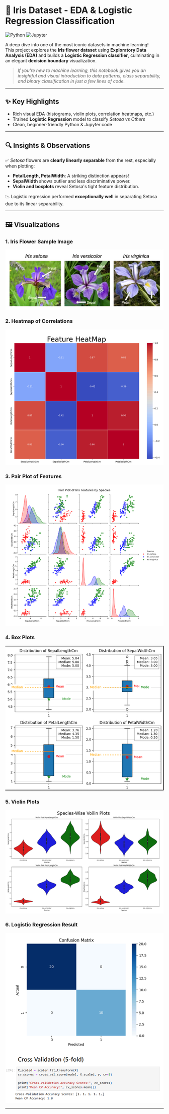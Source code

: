 # 🌸 Iris Dataset - EDA & Logistic Regression Classification

![Python](https://img.shields.io/badge/Python-3.10-blue.svg)
![Jupyter](https://img.shields.io/badge/Notebook-Jupyter-orange.svg)

A deep dive into one of the most iconic datasets in machine learning!  
This project explores the **Iris flower dataset** using **Exploratory Data Analysis (EDA)** and builds a **Logistic Regression classifier**, culminating in an elegant **decision boundary** visualization.

>  *If you're new to machine learning, this notebook gives you an insightful and visual introduction to data patterns, class separability, and binary classification in just a few lines of code.*

---

## ✨ Key Highlights

- Rich visual EDA (histograms, violin plots, correlation heatmaps, etc.)
- Trained **Logistic Regression** model to classify *Setosa vs Others*
- Clean, beginner-friendly Python & Jupyter code

---

## 🔍 Insights & Observations

✅ *Setosa* flowers are **clearly linearly separable** from the rest, especially when plotting:
- **PetalLength, PetalWidth**: A striking distinction appears!
- **SepalWidth** shows outlier and less discriminative power.
- **Violin and boxplots** reveal Setosa's tight feature distribution.

📉 Logistic regression performed **exceptionally well** in separating Setosa due to its linear separability.

---


## 🖼️ Visualizations

### 1. Iris Flower Sample Image
![Iris Flower Sample](images/Iris_Flowers_Picture.png)

### 2. Heatmap of Correlations
![Heatmap](images/HeatMap.png)

### 3. Pair Plot of Features
![Pair Plot](images/Pair_Plot.png)

### 4. Box Plots
![Box Plots](images/box_plot.png)

### 5. Violin Plots
![Violin Plots](images/Voilin_Plot.png)

### 6. Logistic Regression Result
![Logistic Result](images/Logistic_Result.png)

---


